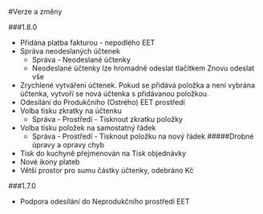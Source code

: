 #Verze a změny

###1.8.0
- Přidána platba fakturou - nepodlého EET
- Správa neodeslaných účtenek
    - Správa - Neodeslané účtenky
    - Neodeslané účtenky lze hromadně odeslat tlačítkem Znovu odeslat vše
 - Zrychlené vytváření účtenek. Pokud se přidává položka a není vybrána účtenka, vytvoří se nová účtenka s přidávanou položkou.
 - Odesílání do Produkčního (Ostrého) EET prostředí
 - Volba tisku zkratky na účtenku
   - Správa - Prostředí - Tisknout zkratku položky
 - Volba tisku položek na samostatný řádek
   - Správa - Prostředí - Tisknout položku na nový řádek
#####Drobné úpravy a opravy chyb
- Tisk do kuchyně přejmenován na Tisk objednávky
- Nové ikony plateb
- Větší prostor pro sumu částky účtenky, odebráno Kč

###1.7.0
- Podpora odesílání do Neprodukčního prostředí EET